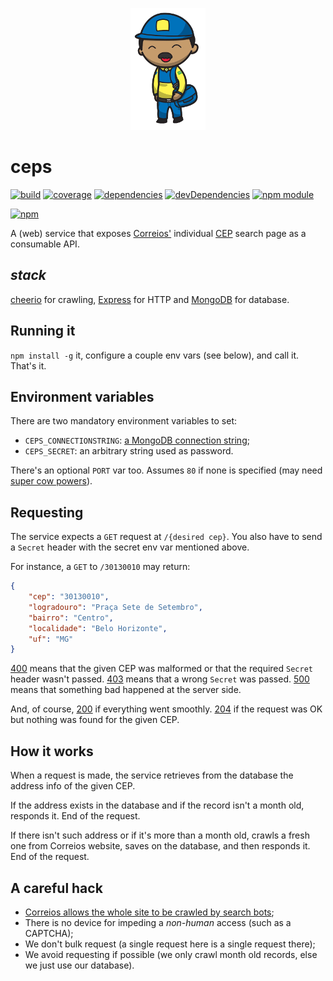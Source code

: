 <p align="center">
    <a href="#ceps">
        <img alt="logo" src="asset/logo.png">
    </a>
</p>

# ceps

[![build](https://travis-ci.org/tallesl/ceps.png)](https://travis-ci.org/tallesl/ceps)
[![coverage](https://coveralls.io/repos/tallesl/ceps/badge.png?branch=master)](https://coveralls.io/r/tallesl/ceps?branch=master)
[![dependencies](https://david-dm.org/tallesl/ceps.png)](https://david-dm.org/tallesl/ceps)
[![devDependencies](https://david-dm.org/tallesl/ceps/dev-status.png)](https://david-dm.org/tallesl/ceps#info=devDependencies)
[![npm module](https://badge.fury.io/js/ceps.png)](http://badge.fury.io/js/ceps)

[![npm](https://nodei.co/npm/ceps.png?mini=true)](https://nodei.co/npm/ceps/)

A (web) service that exposes [Correios'](http://pt.wikipedia.org/wiki/Empresa_Brasileira_de_Correios_e_Tel%C3%A9grafos) individual [CEP](http://en.wikipedia.org/wiki/C%C3%B3digo_de_Endere%C3%A7amento_Postal) search page as a consumable API.

## *stack*

[cheerio](https://github.com/cheeriojs/cheerio) for crawling, [Express](http://expressjs.com) for HTTP and [MongoDB](http://mongodb.org) for database.

## Running it

`npm install -g` it, configure a couple env vars (see below), and call it.
That's it.

## Environment variables

There are two mandatory environment variables to set:

* `CEPS_CONNECTIONSTRING`: [a MongoDB connection string](http://docs.mongodb.org/manual/reference/connection-string/);
* `CEPS_SECRET`: an arbitrary string used as password.

There's an optional `PORT` var too. Assumes `80` if none is specified (may need [super cow powers](http://en.wikipedia.org/wiki/Superuser)).

## Requesting

The service expects a `GET` request at `/{desired cep}`.
You also have to send a `Secret` header with the secret env var mentioned above.

For instance, a `GET` to `/30130010` may return:

```json
{
    "cep": "30130010",
    "logradouro": "Praça Sete de Setembro",
    "bairro": "Centro",
    "localidade": "Belo Horizonte",
    "uf": "MG"
}
```

[400](http://en.wikipedia.org/wiki/List_of_HTTP_status_codes#400) means that the given CEP was malformed or that the required `Secret` header wasn't passed.
[403](http://en.wikipedia.org/wiki/List_of_HTTP_status_codes#403) means that a wrong `Secret` was passed.
[500](http://en.wikipedia.org/wiki/List_of_HTTP_status_codes#500) means that something bad happened at the server side.

And, of course, [200](http://en.wikipedia.org/wiki/List_of_HTTP_status_codes#200) if everything went smoothly.
[204](http://en.wikipedia.org/wiki/List_of_HTTP_status_codes#204) if the request was OK but nothing was found for the given CEP.

## How it works

When a request is made, the service retrieves from the database the address info of the given CEP.

If the address exists in the database and if the record isn't a month old, responds it.
End of the request.

If there isn't such address or if it's more than a month old, crawls a fresh one from Correios website, saves on the database, and then responds it. End of the request.

## A careful hack

* [Correios allows the whole site to be crawled by search bots](http://correios.com.br/robots.txt);
* There is no device for impeding a *non-human* access (such as a CAPTCHA);
* We don't bulk request (a single request here is a single request there);
* We avoid requesting if possible (we only crawl month old records, else we just use our database).

